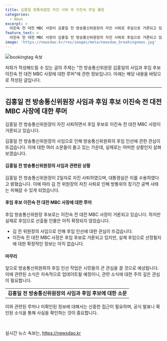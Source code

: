 ```yaml
---
title: 김홍일 방통위원장 자진 사퇴 후 이진숙 후임 물망
categories:
  - News
excerpt: >
  이진숙 전 대전 MBC 사장이 김홍일 전 방송통신위원장의 자진 사퇴로 후임으로 거론되고 있다. 윤석열 대통령은 김 전 위원장의 사임을 수용하고, 현행법 위배로 탄핵 소추한 더불어민주당은 후임 인선에 대한 협조를 기대하기 어려워 보인다. 이에 따라 윤 대통령은 후임 인선에 속도를 낼 것으로 예상되며, 이진숙 전 대전 MBC 사장의 후임으로의 인선이 확실시되지는 않았지만 그 가능성이 제기되고 있다.
feature_text: >
  이진숙 전 대전 MBC 사장이 김홍일 전 방송통신위원장의 자진 사퇴로 후임으로 거론되고 있다. 윤석열 대통령은 김 전 위원장의 사임을 수용하고, 현행법 위배로 탄핵 소추한 더불어민주당은 후임 인선에 대한 협조를 기대하기 어려워 보인다. 이에 따라 윤 대통령은 후임 인선에 속도를 낼 것으로 예상되며, 이진숙 전 대전 MBC 사장의 후임으로의 인선이 확실시되지는 않았지만 그 가능성이 제기되고 있다.
image: 'https://newsdao.kr/res/images/meta/newsdao_breakingnews.jpg'
---
```


<p><img src="https://newsdao.kr/res/images/meta/newsdao_breakingnews.jpg" alt="bookingtag 속보" /></p>

<p>저희가 작성해드릴 수 있는 글의 주제는 "전 방송통신위원장 김홍일의 사임과 후임 후보 이진숙 전 대전 MBC 사장에 대한 루머"에 관한 정보입니다. 아래는 해당 내용을 바탕으로 작성된 글입니다.</p>

<hr />

<h2 data-ke-size="size26">김홍일 전 방송통신위원장 사임과 후임 후보 이진숙 전 대전 MBC 사장에 대한 루머</h2>

<p>김홍일 전 방송통신위원장이 자진 사퇴하면서 후임 후보로 이진숙 전 대전 MBC 사장이 거론되고 있습니다.</p>

<p data-ke-size="size16">김홍일 전 방송통신위원장의 사임으로 인해 방송통신위원회의 후임 인선에 관한 관심이 뜨겁습니다. 이에 대한 여러 소문들이 돌고 있는 가운데, 실제로는 어떠한 상황인지 살펴보겠습니다.</p>

<h4>김홍일 전 방송통신위원장의 사임과 관련된 상황</h4>

<p>김홍일 전 방송통신위원장이 2일자로 자진 사퇴하였으며, 대통령실은 이를 수용하였다고 밝혔습니다. 이에 따라 김 전 위원장의 자진 사퇴로 인해 방통위의 장기간 공백 사태는 피해갈 수 있게 되었습니다.</p>

<h4>후임 후보 이진숙 전 대전 MBC 사장에 대한 루머</h4>

<p>후임 방송통신위원장 후보로는 이진숙 전 대전 MBC 사장이 거론되고 있습니다. 하지만 실제로 후임으로 선출될 인물은 아직 확정되지 않았습니다.</p>

<ul>
  <li>김 전 위원장의 사임으로 인해 후임 인선에 대한 관심이 뜨겁습니다.</li>
  <li>이진숙 전 대전 MBC 사장은 후임 후보로 거론되고 있지만, 실제 후임으로 선정될지에 대한 확정적인 정보는 아직 없습니다.</li>
</ul>

<h4>마무리</h4>

<p>앞으로 방송통신위원회의 후임 인선 작업은 시민들의 큰 관심을 끌 것으로 예상됩니다. 이에 관련된 소식은 지속적으로 업데이트될 예정이니, 관련 소식에 대한 주의 깊은 관심이 필요합니다.</p>

<table>
  <tr>
    <td style="text-align: center; height: 17px;"><b>김홍일 전 방송통신위원장의 사임과 후임 후보에 대한 소문</b></td>
  </tr>
</table>

<p>이와 관련된 루머나 미확인된 정보에 대해서는 신중한 접근이 필요하며, 공식 발표나 확인된 소식을 통해 사실을 확인하는 것이 중요합니다.</p>

<p data-ke-size="size16">&nbsp;</p>
실시간 뉴스 속보는, <a href="https://newsdao.kr" rel="dofollow">https://newsdao.kr</a>


